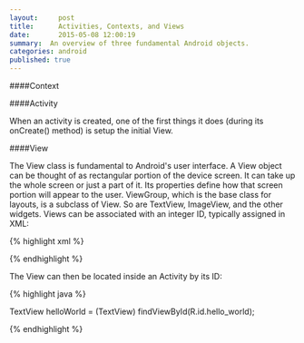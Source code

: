```yaml
---
layout:     post
title:      Activities, Contexts, and Views
date:       2015-05-08 12:00:19
summary:  An overview of three fundamental Android objects.
categories: android
published: true
---
```



####Context

####Activity

When an activity is created, one of the first things it does (during its onCreate() method) is setup the initial View.

####View

The View class is fundamental to Android's user interface. A View object can be thought of as rectangular portion of the device screen. It can take up the whole screen or just a part of it. Its properties define how that screen portion will appear to the user. ViewGroup, which is the base class for layouts, is a subclass of View. So are TextView, ImageView, and the other widgets. Views can be associated with an integer ID, typically assigned in XML:

{% highlight xml %}

<TextView
    android:id="@+id/hello_world"
    android:layout_width="wrap_content"
    android:layout_height="wrap_content"
    android:text="Hello world!"/>

{% endhighlight %}

The View can then be located inside an Activity by its ID:

{% highlight java %}

TextView helloWorld = (TextView) findViewById(R.id.hello_world);

{% endhighlight %}
